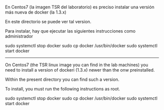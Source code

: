 En Centos7 (la imagen TSR del laboratorio) es preciso instalar una versión más
nueva de docker (la 1.3.x)

En este directorio se puede ver tal version.

Para instalar, hay que ejecutar las siguientes instrucciones como administrador

sudo systemctl stop docker
sudo cp docker /usr/bin/docker
sudo systemctl start docker

----------------
On Centos7 (the TSR linux image you can find in the lab machines) you need to install a
version of dockeri (1.3.x)  newer than the onw preinstalled.

Within the present directory you can find such a version.

To install, you must run the following instructions as root.

sudo systemctl stop docker
sudo cp docker /usr/bin/docker
sudo systemctl start docker

